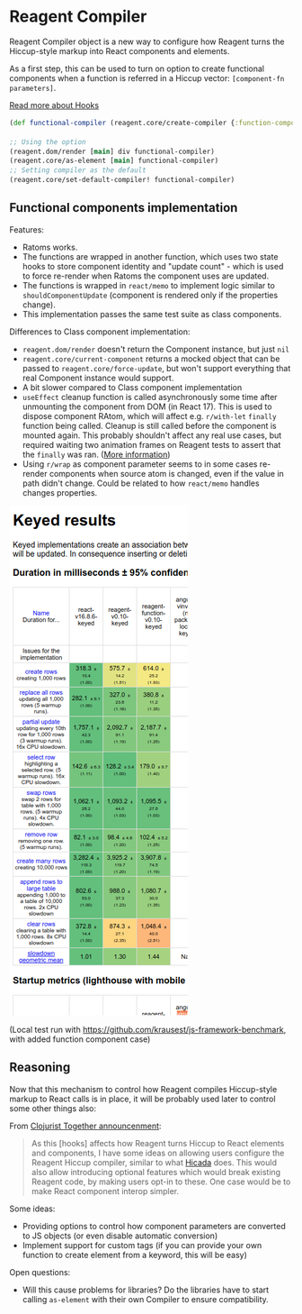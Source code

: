 # Reagent Compiler

Reagent Compiler object is a new way to configure how Reagent
turns the Hiccup-style markup into React components and elements.

As a first step, this can be used to turn on option to create
functional components when a function is referred in a Hiccup vector:
`[component-fn parameters]`.

<a href="ReactFeatures.md#hooks">Read more about Hooks</a>

```cljs
(def functional-compiler (reagent.core/create-compiler {:function-components true}))

;; Using the option
(reagent.dom/render [main] div functional-compiler)
(reagent.core/as-element [main] functional-compiler)
;; Setting compiler as the default
(reagent.core/set-default-compiler! functional-compiler)
```

## Functional components implementation

Features:

- Ratoms works.
- The functions are wrapped in another function, which uses two
state hooks to store component identity and "update count" - which is used to
force re-render when Ratoms the component uses are updated.
- The functions is wrapped in `react/memo` to implement logic similar to
`shouldComponentUpdate` (component is rendered only if the properties change).
- This implementation passes the same test suite as class components.

Differences to Class component implementation:

- `reagent.dom/render` doesn't return the Component instance, but just `nil`
- `reagent.core/current-component` returns a mocked object that can be passed to `reagent.core/force-update`,
but won't support everything that real Component instance would support.
- A bit slower compared to Class component implementation
- `useEffect` cleanup function is called asynchronously some time after
unmounting the component from DOM (in React 17). This is used to dispose component RAtom,
which will affect e.g. `r/with-let` `finally` function being called. Cleanup
is still called before the component is mounted again. This probably shouldn't
affect any real use cases, but required waiting two animation frames on
Reagent tests to assert that the `finally` was ran.
([More information](https://reactjs.org/blog/2020/08/10/react-v17-rc.html#effect-cleanup-timing))
- Using `r/wrap` as component parameter seems to in some cases re-render
components when source atom is changed, even if the value in path didn't
change. Could be related to how `react/memo` handles changes properties.

![1.0.0-alpha2 benchmark](benchmark.png)

(Local test run with https://github.com/krausest/js-framework-benchmark, with added function component case)

## Reasoning

Now that this mechanism to control how Reagent compiles Hiccup-style markup
to React calls is in place, it will be probably used later to control
some other things also:

From [Clojurist Together announcenment](https://www.clojuriststogether.org/news/q1-2020-funding-announcement/):

> As this [hooks] affects how Reagent turns Hiccup to React elements and components, I
> have some ideas on allowing users configure the Reagent Hiccup compiler,
> similar to what [Hicada](https://github.com/rauhs/hicada) does. This would also allow introducing optional
> features which would break existing Reagent code, by making users opt-in to
> these. One case would be to make React component interop simpler.

Some ideas:

- Providing options to control how component parameters are converted to JS
objects (or even disable automatic conversion)
- Implement support for custom tags (if you can provide your own function
to create element from a keyword, this will be easy)

Open questions:

- Will this cause problems for libraries? Do the libraries have to start
calling `as-element` with their own Compiler to ensure compatibility.
